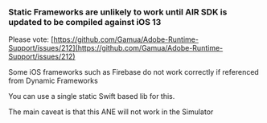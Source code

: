 ### Static Frameworks are unlikely to work until AIR SDK is updated to be compiled against iOS 13

Please vote: [https://github.com/Gamua/Adobe-Runtime-Support/issues/212](https://github.com/Gamua/Adobe-Runtime-Support/issues/212)

Some iOS frameworks such as Firebase do not work correctly if referenced from Dynamic Frameworks

You can use a single static Swift based lib for this.

The main caveat is that this ANE will not work in the Simulator 
